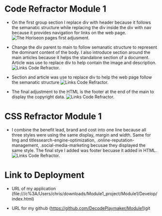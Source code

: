 # Code Refractor Module 1

* On the first group section I replace div with header because it follows the semanatic structure while replacing the div inside the div with nav because it provides navigation for links on the web page.
![The Horiseon pages first adjusment.](./Module1/images/first_adjusment.png)

* Change the div parent to main to follow semanatic structure to represent the dominant content of the body. I also introduce section around the main articles because it helps the standalone section of a document. Article was use to replace div to help contain the image and description.
![Links Code Refractor.](./Module1/images/second_adjusment.png)

* Section and article was use to replace div to help the web page follow the semanatic structure
![Links Code Refractor.](./Module1/images/third_adjusment.png)

* The final adjustment to the HTML is the footer at the end of the main to display the copyright data.
![Links Code Refractor.](./Module1/images/fourth_adjusment.png)

# CSS Refractor Module 1

* I combine the benefit lead, brand and cost into one line because all three styles were using the same display, margin and width. Same for Img and titlessearch-engine-optimization, .online-reputation-management, .social-media-marketing becusae they displayed the same style. The final stye I added was footer becuase it added in HTML.
![Links Code Refractor.](./Module1/images/css_refractor.png)

# Link to Deployment 

* URL of my application (file:///c%3A/Users/chris/downloads/Module1_project/Module1/Develop/index.html)

* URL for my github (https://github.com/DecodePlaymaker/Module1)git